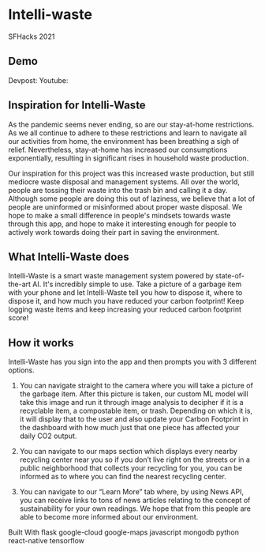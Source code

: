 # Intelli-waste
SFHacks 2021

## Demo 
Devpost:
Youtube: 

## Inspiration for Intelli-Waste
As the pandemic seems never ending, so are our stay-at-home restrictions. As we all continue to adhere to these restrictions and learn to navigate all our activities from home, the environment has been breathing a sigh of relief. Nevertheless, stay-at-home has increased our consumptions exponentially, resulting in significant rises in household waste production.

Our inspiration for this project was this increased waste production, but still mediocre waste disposal and management systems. All over the world, people are tossing their waste into the trash bin and calling it a day. Although some people are doing this out of laziness, we believe that a lot of people are uninformed or misinformed about proper waste disposal. We hope to make a small difference in people's mindsets towards waste through this app, and hope to make it interesting enough for people to actively work towards doing their part in saving the environment.

## What Intelli-Waste does
Intelli-Waste is a smart waste management system powered by state-of-the-art AI. It's incredibly simple to use. Take a picture of a garbage item with your phone and let Intelli-Waste tell you how to dispose it, where to dispose it, and how much you have reduced your carbon footprint! Keep logging waste items and keep increasing your reduced carbon footprint score!

## How it works
Intelli-Waste has you sign into the app and then prompts you with 3 different options.

1) You can navigate straight to the camera where you will take a picture of the garbage item. After this picture is taken, our custom ML model will take this image and run it through image analysis to decipher if it is a recyclable item, a compostable item, or trash. Depending on which it is, it will display that to the user and also update your Carbon Footprint in the dashboard with how much just that one piece has affected your daily CO2 output.

2) You can navigate to our maps section which displays every nearby recycling center near you so if you don’t live right on the streets or in a public neighborhood that collects your recycling for you, you can be informed as to where you can find the nearest recycling center.

3) You can navigate to our “Learn More” tab where, by using News API, you can receive links to tons of news articles relating to the concept of sustainability for your own readings. We hope that from this people are able to become more informed about our environment.


Built With
flask
google-cloud
google-maps
javascript
mongodb
python
react-native
tensorflow
